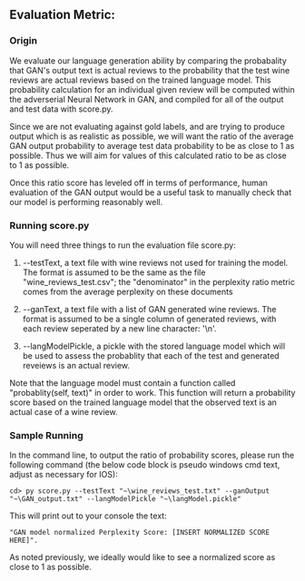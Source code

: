 ## Evaluation Metric:

### Origin

We evaluate our language generation ability by comparing the probabality that GAN's output text is actual reviews to the probability that the test wine reviews are actual reviews based on the trained language model. This probability calculation for an individual given review will be computed within the adverserial Neural Network in GAN, and compiled for all of the output and test data with score.py.

Since we are not evaluating against gold labels, and are trying to produce output which is as realistic as possible, we will want the ratio of the average GAN output probability to average test data probability to be as close to 1 as possible. Thus we will aim for values of this calculated ratio to be as close to 1 as possible.

Once this ratio score has leveled off in terms of performance, human evaluation of the GAN output would be a useful task to manually check that our model is performing reasonably well.

### Running score.py
You will need three things to run the evaluation file score.py:

1. --testText, a text file with wine reviews not used for training the model. The format is assumed to be the same as the file "wine_reviews_test.csv"; the "denominator" in the perplexity ratio metric comes from the average perplexity on these documents

2. --ganText, a text file with a list of GAN generated wine reviews. The format is assumed to be a single column of generated reviews, with each review seperated by a new line character: '\n'.

3. --langModelPickle, a pickle with the stored language model which will be used to assess the probablity that each of the test and generated reveiews is an actual review.

Note that the language model must contain a function called "probablity(self, text)" in order to work. This function will return a probability score based on the trained language model that the observed text is an actual case of a wine review.

### Sample Running
In the command line, to output the ratio of probability scores, please run the following command (the below code block is pseudo windows cmd text, adjust as necessary for IOS):

```
cd> py score.py --testText "~\wine_reviews_test.txt" --ganOutput "~\GAN_output.txt" --langModelPickle "~\langModel.pickle"
```

This will print out to your console the text:
```
"GAN model normalized Perplexity Score: [INSERT NORMALIZED SCORE HERE]".
```
As noted previously, we ideally would like to see a normalized score as close to 1 as possible.

